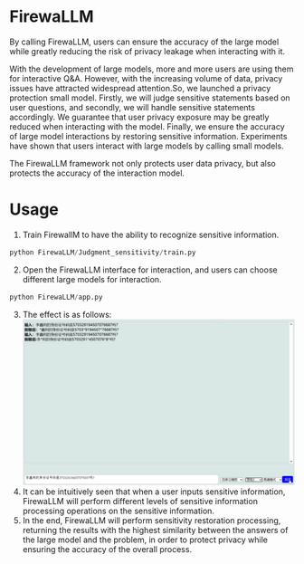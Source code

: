 # FirewaLLM
By calling FirewaLLM, users can ensure the accuracy of the large model while greatly reducing the risk of privacy leakage when interacting with it.

With the development of large models, more and more users are using them for interactive Q&A. However, with the increasing volume of data, privacy issues have attracted widespread attention.So, we launched a privacy protection small model. Firstly, we will judge sensitive statements based on user questions, and secondly, we will handle sensitive statements accordingly. We guarantee that user privacy exposure may be greatly reduced when interacting with the model. Finally, we ensure the accuracy of large model interactions by restoring sensitive information. Experiments have shown that users interact with large models by calling small models. 

The FirewaLLM framework not only protects user data privacy, but also protects the accuracy of the interaction model.

# Usage

1. Train FirewallM to have the ability to recognize sensitive information.
```python
python FirewaLLM/Judgment_sensitivity/train.py
```
2. Open the FirewaLLM interface for interaction, and users can choose different large models for interaction.
```python
python FirewaLLM/app.py
```
3. The effect is as follows:
![image](https://github.com/ysy1216/FirewaLLM/blob/a4d47819027b5531141d15e967f67b7ed2684d5a/FirewaLLM_demo1.png)
4. It can be intuitively seen that when a user inputs sensitive information, FirewaLLM will perform different levels of sensitive information processing operations on the sensitive information.
5. In the end, FirewaLLM will perform sensitivity restoration processing, returning the results with the highest similarity between the answers of the large model and the problem, in order to protect privacy while ensuring the accuracy of the overall process.
